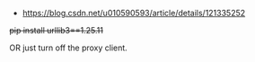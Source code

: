 * https://blog.csdn.net/u010590593/article/details/121335252

~~pip install urllib3==1.25.11~~

OR just turn off the proxy client.
